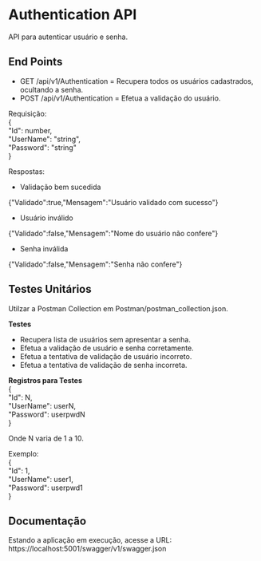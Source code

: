 # Authentication API  
API para autenticar usuário e senha.  

## End Points  
* GET /api/v1/Authentication = Recupera todos os usuários cadastrados, ocultando a senha.  
* POST /api/v1/Authentication = Efetua a validação do usuário.  
  
Requisição:  
{  
	"Id": number,  
	"UserName": "string",  
	"Password": "string"  
}   
  
Respostas:  
* Validação bem sucedida  
  
{"Validado":true,"Mensagem":"Usuário validado com sucesso"}  
  
* Usuário inválido  
  
{"Validado":false,"Mensagem":"Nome do usuário não confere"}  
  
* Senha inválida  
  
{"Validado":false,"Mensagem":"Senha não confere"}  
  
## Testes Unitários
Utilzar a Postman Collection em Postman/postman_collection.json.  
  
**Testes**  
* Recupera lista de usuários sem apresentar a senha.  
* Efetua a validação de usuário e senha corretamente.  
* Efetua a tentativa de validação de usuário incorreto.  
* Efetua a tentativa de validação de senha incorreta.  
  
**Registros para Testes**  
{  
	"Id": N,  
	"UserName": userN,  
	"Password": userpwdN  
}  
  
Onde N varia de 1 a 10.  
  
Exemplo:  
{  
	"Id": 1,  
	"UserName": user1,  
	"Password": userpwd1    
}  
  
## Documentação  
Estando a aplicação em execução, acesse a URL:  
https://localhost:5001/swagger/v1/swagger.json
